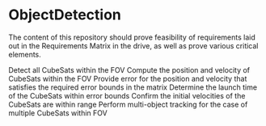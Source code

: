 # ObjectDetection
The content of this repository should prove feasibility of requirements laid out in the Requirements Matrix in the drive, as well as prove various critical elements.

Detect all CubeSats within the FOV
Compute the position and velocity of CubeSats within the FOV
Provide error for the position and velocity that satisfies the required error bounds in the matrix
Determine the launch time of the CubeSats within error bounds
Confirm the initial velocities of the CubeSats are within range
Perform multi-object tracking for the case of multiple CubeSats within FOV
